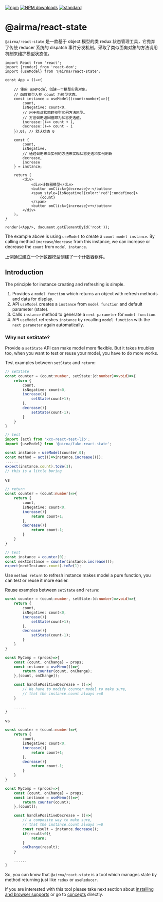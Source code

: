 [![npm][npm-image]][npm-url]
[![NPM downloads][npm-downloads-image]][npm-url]
[![standard][standard-image]][standard-url]

[npm-image]: https://img.shields.io/npm/v/%40airma/react-state.svg?style=flat-square
[npm-url]: https://www.npmjs.com/package/%40airma/react-state
[standard-image]: https://img.shields.io/badge/code%20style-standard-brightgreen.svg?style=flat-square
[standard-url]: http://npm.im/standard
[npm-downloads-image]: https://img.shields.io/npm/dm/%40airma/react-state.svg?style=flat-square

# @airma/react-state

`@airma/react-state` 是一款基于 object 模型的类 redux 状态管理工具，它抛弃了传统 reducer 系统的 dispatch 事件分发机制，采取了类似面向对象的方法调用机制来维护模型状态值。

```tsx
import React from 'react';
import {render} from 'react-dom';
import {useModel} from '@airma/react-state';

const App = ()=>{

    // 使用 useModel 创建一个模型实例对象。
    // 函数模型入参 count 为模型状态。
    const instance = useModel((count:number)=>({
        count,
        isNegative: count<0,
        // 用于修改状态的模型实例方法原型。
        // 方法调用返回值即为状态更迭值。
        increase:()=> count + 1,
        decrease:()=> count - 1
    }),0); // 默认状态 0

    const {
        count, 
        isNegative,
        // 通过调用来自实例的方法来实现状态更迭和实例刷新
        decrease, 
        increase
    } = instance;

    return (
        <div>
            <div>计数器模型</div>
            <button onClick={decrease}>-</button>
            <span style={isNegative?{color:'red'}:undefined}>
                {count}
            </span>
            <button onClick={increase}>+</button>
        </div>
    );
}

render(<App/>, document.getElementById('root'));
```

The example above is using `useModel` to create a `count model instance`. By calling method `increase`/`decrease` from this instance, we can increase or decrease the `count` from `model instance`.

上例通过建立一个计数器模型创建了一个计数器组件。

## Introduction

The principle for instance creating and refreshing is simple.

1. Provides a `model function` which returns an object with refresh methods and data for display.
2. API `useModel` creates a `instance` from `model function` and default parameter (state).
3. Calls `instance` method to generate a `next parameter` for `model function`.
4. API `useModel` refreshes `instance` by recalling `model function` with the `next parameter` again automatically.

### Why not setState?

Provide a `setState` API can make model more flexible. But it takes troubles too, when you want to test or reuse your model, you have to do more works.

Test examples between `setState` and `return`: 

```ts
// setState
const counter = (count:number, setState:(d:number)=>void)=>{
    return {
        count,
        isNegative: count<0,
        increase(){
            setState(count+1);
        },
        decrease(){
            setState(count-1);
        }
    }
}

// test
import {act} from 'xxx-react-test-lib';
import {useModel} from '@airma/fake-react-state';

const instance = useModel(counter,0);
const method = act(()=>instance.increase()));
......
expect(instance.count).toBe(1);
// this is a little boring
```

vs 

```ts
// return
const counter = (count:number)=>{
    return {
        count,
        isNegative: count<0,
        increase(){
            return count+1;
        },
        decrease(){
            return count-1;
        }
    }
}

// test
const instance = counter(0);
const nextInstance = counter(instance.increase());
expect(nextInstance.count).toBe(1);
```

Use `method return` to refresh instance makes model a pure function, you can test or reuse it more easier.

Reuse examples between `setState` and `return`:

```ts
const counter = (count:number, setState:(d:number)=>void)=>{
    return {
        count,
        isNegative: count<0,
        increase(){
            setState(count+1);
        },
        decrease(){
            setState(count-1);
        }
    }
}

const MyComp = (props)=>{
    const {count, onChange} = props;
    const instance = useMemo(()=>{
        return counter(count, onChange);
    },[count, onChange]);

    const handlePositiveDecrease = ()=>{
        // We have to modify counter model to make sure,
        // that the instance.count always >=0
    }

    ......
}
```

vs

```ts
const counter = (count:number)=>{
    return {
        count,
        isNegative: count<0,
        increase(){
            return count+1;
        },
        decrease(){
            return count-1;
        }
    }
}

const MyComp = (props)=>{
    const {count, onChange} = props;
    const instance = useMemo(()=>{
        return counter(count);
    },[count]);

    const handlePositiveDecrease = ()=>{
        // a composite way to make sure,
        // that the instance.count always >=0
        const result = instance.decrease();
        if(result<0){
            return;
        }
        onChange(result);
    }

    ......
}
```

So, you can know that `@airma/react-state` is a tool which manages state by method returning just like `redux` or `useReducer`.

If you are interested with this tool please take next section about [installing and browser supports](/react-state/install.md) or go to [concepts](/react-state/concepts.md) directly.